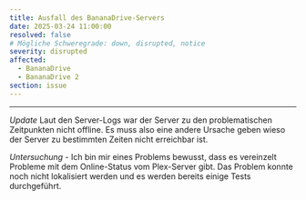 ```yaml
---
title: Ausfall des BananaDrive-Servers
date: 2025-03-24 11:00:00
resolved: false
# Mögliche Schweregrade: down, disrupted, notice
severity: disrupted
affected:
  - BananaDrive
  - BananaDrive 2
section: issue
---
```


---

*Update* Laut den Server-Logs war der Server zu den problematischen Zeitpunkten nicht offline. Es muss also eine andere Ursache geben wieso der Server zu bestimmten Zeiten nicht erreichbar ist.

*Untersuchung* - Ich bin mir eines Problems bewusst, dass es vereinzelt Probleme mit dem Online-Status vom Plex-Server gibt. Das Problem konnte noch nicht lokalisiert werden und es werden bereits einige Tests durchgeführt.
